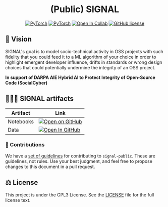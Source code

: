 <div align="center">

# (Public) SIGNAL


<a href="https://www.python.org/"><img alt="PyTorch" src="https://img.shields.io/badge/python-3.7%20%7C%203.8%20%7C%203.9-blue"></a>
<a href="https://pytorch.org/get-started/locally/"><img alt="PyTorch" src="https://img.shields.io/badge/PyTorch-ee4c2c?logo=pytorch&logoColor=white"></a>
<a href="https://colab.research.google.com/"><img alt="Open In Collab" src="https://colab.research.google.com/assets/colab-badge.svg"></a>
<a href="https://github.com/SRI-CSL/signal-public/blob/main/LICENSE"><img alt="GitHub license" src="https://img.shields.io/badge/License-GPL%20v3-yellow.svg"></a>
</div>

## 🔮 Vision
SIGNAL's goal is to model socio-technical activity in OSS projects with such fidelity that you could feed it to a ML algorithm of your choice in order to highlight emergent developer influence, drifts in standards or wrong design choices that could potentially undermine the integrity of an OSS project.


**In support of DARPA AIE Hybrid AI to Protect Integrity of Open-Source Code (SocialCyber)**


## 🏋🏽‍♂️ SIGNAL artifacts

| Artifact    | Link |
|-------------|------|
| Notebooks | [![Open on GitHub](https://img.shields.io/badge/Open%20in%20GitHub-%23121011.svg?logo=github&logoColor=white)](./colabs/) |
| Data | [![Open In GitHub](https://img.shields.io/badge/Open%20in%20GitHub-%23121011.svg?logo=github&logoColor=white)](./data/) |


### 🤝 Contributions

We have a [set of guidelines](CONTRIBUTING.md) for contributing to `signal-public`.  These are guidelines, not rules. Use your best judgment, and feel free
to propose  changes to this document in a pull request.


## ⚖️ License

This project is under the GPL3 License. See the [LICENSE](https://github.com/SRI-CSL/signal-public/blob/main/LICENSE) file for the full license text.

